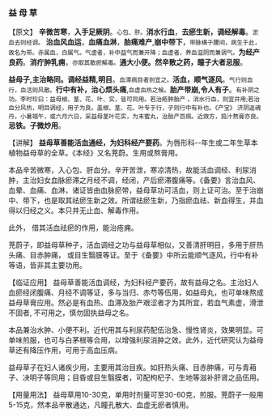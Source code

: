 ### 益   母  草

 

【原文】 **辛微苦寒**，**入手足厥阴**。<small>心包、肝。</small>**消水行血**，**去瘀生新，调经解毒**。<small>淤血去则经调。</small> **治血风血运**，**血痛血淋**，**胎痛难产**,**崩中带下**，<small>带脉横于腰间，病生于此，故名为带。赤属血，白属气。气虚者，补中益气而兼开降；血虚者，养血滋阴而兼调气。</small>**为经产良药**。**消疔肿乳痈**，<small>亦取其散瘀解毒。</small>**通大小便。然辛散之药，瞳子大者忌服**。

**益母子,主治略同。调经益精,明目**。<small>血滞病目者则宜之。</small>**活血，顺气逐风**。<small>气行则血行，血活则风散。</small>**行中有补，治心烦头痛**,<small>血虚血热之候。</small>**胎产带崩,令人有子**。<small>有补阴之功。李时珍曰：益母根、茎、花、叶、实，皆可同用。若治疮肿胎产 ，消水行血，则宜并用;若治血分风热，明目调经，用子为良。盖根、茎、花、叶专于行，子则行中有补也。《产宝》 济阴返魂丹，小暑端午，或六月六日，采益母茎叶花实，为末蜜丸，治胎产百病。近效方，捣汁熬膏亦良。</small>**忌铁。子微炒用**。

【讲解】 **益母草善能活血通经，为妇科经产要药**。为唇形科--年生或二年生草本植物益母草的全草。《本经》又名茺蔚。生用或熬膏用。

本品辛苦微寒，入心包、肝血分。辛开苦泄，寒凉清热，故能活血调经、利尿消肿，主治妇女血脉瘀滞之月经不调，经闭，产后瘀滞腹痛等。《备要》言治血风、血晕、血痛、血淋，诸证皆由血脉瘀带，益母草功可活血，则上证可治。至于治崩中、带下，也是取其祛瘀生新之效。所谓祛瘀生新，乃指瘀血祛、新血得生，并血得以归经之义。本只并无止血、解毒作用。

此外， 借其活血祛瘀的作用，能治疮痈。

茺蔚子，即益母草种子，活血调经之功与益母草相似，又善清肝明目，多用于肝热头痛、目赤肿痛， 或目生翳膜等证。至于《备要》中所云能顺气逐风，行中有补等语，皆非其主要功用。

  【临证应用】  益母草善能活血调经，为妇科经产要药，故有益母之名。主治妇人血瘀经闭腹痛、月经不调等证，多与当归、赤芍等伍用，如益母丸，也可单味熬成益母草膏应用。然必是有血热、血滞及胎产艰涩者才为其所宜，若血气素虚，滑泄不固者, 不可用之，慎勿固执益母之名。
    

本品兼治水肿、小便不利。近代用其与利尿药配伍治急、慢性肾炎，效果明显。可单味煎服，也可与白茅根等合用，以增强利尿消肿之效。此外，近代研究认为益母草还有降压作用，可用于高血压病。
    

益母草子在妇人诸疾少用，主要用其治目疾。如肝热头痛、目赤肿痛，可与青葙子、决明子等同用；目昏或目生翳膜者，可配枸杞子、生地等滋补肝肾之品伍用。

【用量用法】 益母草用10-30克，单用时剂量可至30-60克，煎服。茺蔚子一般用5-15克，然本品辛散通达，凡瞳孔散大、血虚无瘀者慎用。

​                                       
